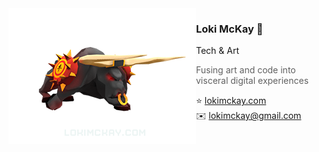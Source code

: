 <a href="https://lokimckay.com">
  <img align="left" width="300" height="217" src="./bull-anim.png">
</a>

### Loki McKay 🐉

Tech & Art

> Fusing art and code into visceral digital experiences

⭐ [lokimckay.com](https://lokimckay.com)  
✉️ [lokimckay@gmail.com](mailto:lokimckay@gmail.com)
